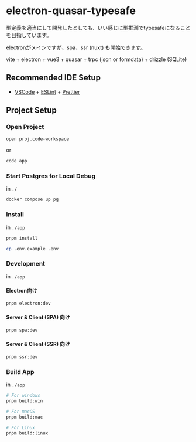 # electron-quasar-typesafe

型定義を適当にして開発したとしても、いい感じに型推測でtypesafeになることを目指しています。

electronがメインですが、spa、ssr (nuxt) も開始できます。

vite + electron + vue3 + quasar + trpc (json or formdata) + drizzle (SQLite)

## Recommended IDE Setup

- [VSCode](https://code.visualstudio.com/) + [ESLint](https://marketplace.visualstudio.com/items?itemName=dbaeumer.vscode-eslint) + [Prettier](https://marketplace.visualstudio.com/items?itemName=esbenp.prettier-vscode)

## Project Setup

### Open Project

```bash
open proj.code-workspace
```

or

```bash
code app
```

### Start Postgres for Local Debug

in `./`

```bash
docker compose up pg
```

### Install

in `./app`

```bash
pnpm install
```

```bash
cp .env.example .env
```

### Development

in `./app`

#### Electron向け

```bash
pnpm electron:dev
```

#### Server & Client (SPA) 向け

```bash
pnpm spa:dev
```

#### Server & Client (SSR) 向け

```bash
pnpm ssr:dev
```

### Build App

in `./app`

```bash
# For windows
pnpm build:win

# For macOS
pnpm build:mac

# For Linux
pnpm build:linux
```
